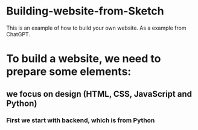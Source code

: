 # Building-website-from-Sketch
This is an example of how to build your own website. As a example from ChatGPT. 

# To build a website, we need to prepare some elements: 
## we focus on design  (HTML, CSS, JavaScript and Python)
### First we start with backend, which is from Python 
